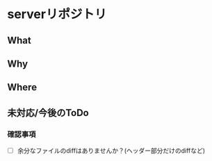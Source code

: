 # serverリポジトリ

## What <!-- このPRで何をしましたか？ -->

## Why <!-- なぜそれをしましたか？ -->

## Where <!-- どこを変更しましたか? -->

## 未対応/今後のToDo <!-- 未対応/今後やる必要があることを記載してください。 -->


### 確認事項 <!-- このPRを出す前に、再度確認してください。 -->
+ [ ] 余分なファイルのdiffはありませんか？(ヘッダー部分だけのdiffなど)
